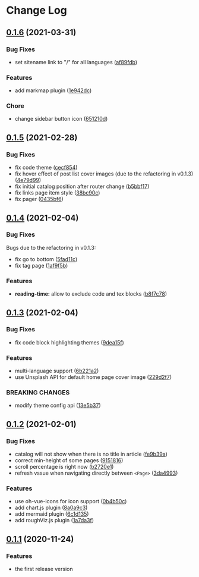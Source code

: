 # Change Log

## [0.1.6](https://github.com/Renovamen/vuepress-theme-gungnir/compare/v0.1.5...v0.1.6) (2021-03-31)

### Bug Fixes

- set sitename link to "/" for all languages ([af89fdb](https://github.com/Renovamen/vuepress-theme-gungnir/commit/af89fdb53e1597170546cb8a65ad2aa4e349508b))

### Features

- add markmap plugin ([1e942dc](https://github.com/Renovamen/vuepress-theme-gungnir/commit/1e942dc5058bcf291e546a965a6fe99b7cb88d40))

### Chore

- change sidebar button icon ([651210d](https://github.com/Renovamen/vuepress-theme-gungnir/commit/651210db1611af251e761459279020bf16058d67))


## [0.1.5](https://github.com/Renovamen/vuepress-theme-gungnir/compare/v0.1.4...v0.1.5) (2021-02-28)

### Bug Fixes

- fix code theme ([cecf854](https://github.com/Renovamen/vuepress-theme-gungnir/commit/cecf854f84d00fed92e861fd0d75929e40635153))
- fix hover effect of post list cover images (due to the refactoring in v0.1.3) ([4e79d99](https://github.com/Renovamen/vuepress-theme-gungnir/commit/4e79d995c47736e999e058ec611c63d1057e1961))
- fix initial catalog position after router change ([b5bbf17](https://github.com/Renovamen/vuepress-theme-gungnir/commit/b5bbf17cb4e65a881ebf202cfd9233be8cf19b94))
- fix links page item style ([38bc90c](https://github.com/Renovamen/vuepress-theme-gungnir/commit/38bc90c069f9016976c60c8f5c3d07247cd0b7dc))
- fix pager ([0435bf6](https://github.com/Renovamen/vuepress-theme-gungnir/commit/0435bf60a5f77ecb06d14b2f62fb85aba43ab971))


## [0.1.4](https://github.com/Renovamen/vuepress-theme-gungnir/compare/v0.1.3...v0.1.4) (2021-02-04)

### Bug Fixes

Bugs due to the refactoring in v0.1.3:

- fix go to bottom ([5fad11c](https://github.com/Renovamen/vuepress-theme-gungnir/commit/5fad11c6cf3c6581de8f99d0a0d4eabb4cba4554))
- fix tag page ([1af9f5b](https://github.com/Renovamen/vuepress-theme-gungnir/commit/1af9f5b0d2e306ad55d66658c9972fc51313dc0e))

### Features

- **reading-time:** allow to exclude code and tex blocks ([b8f7c78](https://github.com/Renovamen/vuepress-theme-gungnir/commit/b8f7c784773374366cc8c7f7c7171fcdd8c8a653))


## [0.1.3](https://github.com/Renovamen/vuepress-theme-gungnir/compare/v0.1.2...v0.1.3) (2021-02-04)

### Bug Fixes

- fix code block highlighting themes ([9dea15f](https://github.com/Renovamen/vuepress-theme-gungnir/commit/9dea15f8d3b2144e85ff2500a16e9fd2521cdb6b))

### Features

- multi-language support ([6b221a2](https://github.com/Renovamen/vuepress-theme-gungnir/commit/6b221a2aeade6dba3a17396376a3e8e4f46cad51))
- use Unsplash API for default home page cover image ([229d2f7](https://github.com/Renovamen/vuepress-theme-gungnir/commit/229d2f731afa89368684a9affc2981ade6ae369f))

### BREAKING CHANGES

- modify theme config api ([13e5b37](https://github.com/Renovamen/vuepress-theme-gungnir/commit/13e5b3726f868cd371e668f233aee2a786e5233b))


## [0.1.2](https://github.com/Renovamen/vuepress-theme-gungnir/compare/v0.1.1...v0.1.2) (2021-02-01)

### Bug Fixes

- catalog will not show when there is no title in article ([fe9b39a](https://github.com/Renovamen/vuepress-theme-gungnir/commit/fe9b39a0a27f91c77e47004905b3548a6ba417cb))
- correct min-height of some pages ([9151816](https://github.com/Renovamen/vuepress-theme-gungnir/commit/9151816e36987d694a2b6edb42216bce77252c46))
- scroll percentage is right now ([b2720e1](https://github.com/Renovamen/vuepress-theme-gungnir/commit/b2720e1d52d6c77416dcc9e221af4e3173e33917))
- refresh vssue when navigating directly between `<Page>` ([3da4993](https://github.com/Renovamen/vuepress-theme-gungnir/commit/3da4993cc0a3ea4072bbf402c55c57e5a198b1c4))

### Features

- use oh-vue-icons for icon support ([0b4b50c](https://github.com/Renovamen/vuepress-theme-gungnir/commit/0b4b50c865c42e0f339e7a2575c732befd1c5034))
- add chart.js plugin ([8a0a9c3](https://github.com/Renovamen/vuepress-theme-gungnir/commit/8a0a9c3796bfac4b46c838f6f85ef5669322889b))
- add mermaid plugin ([6c1d135](https://github.com/Renovamen/vuepress-theme-gungnir/commit/6c1d135319c08ac8e2895bf1df37d37621ea5b2d))
- add roughViz.js plugin ([1a7da3f](https://github.com/Renovamen/vuepress-theme-gungnir/commit/1a7da3f4dd7e4c4e732bf62e31a6cb43e5405928))


## [0.1.1](https://github.com/Renovamen/vuepress-theme-gungnir/compare/19d247557ba96bcc6e178095a59ebf5a27d76a3f...v0.1.1) (2020-11-24)

### Features

- the first release version
